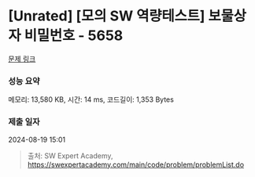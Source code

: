 # [Unrated] [모의 SW 역량테스트] 보물상자 비밀번호 - 5658 

[문제 링크](https://swexpertacademy.com/main/code/problem/problemDetail.do?contestProbId=AWXRUN9KfZ8DFAUo) 

### 성능 요약

메모리: 13,580 KB, 시간: 14 ms, 코드길이: 1,353 Bytes

### 제출 일자

2024-08-19 15:01



> 출처: SW Expert Academy, https://swexpertacademy.com/main/code/problem/problemList.do